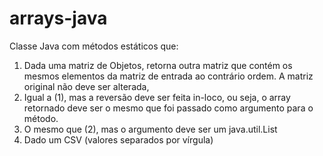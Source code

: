 # arrays-java

 Classe Java com métodos estáticos que:
1. Dada uma matriz de Objetos, retorna outra matriz que contém os mesmos elementos da matriz de entrada ao contrário
ordem. A matriz original não deve ser alterada,
2. Igual a (1), mas a reversão deve ser feita in-loco, ou seja, o array retornado deve ser o mesmo que foi passado
como argumento para o método.
3. O mesmo que (2), mas o argumento deve ser um java.util.List
4. Dado um CSV (valores separados por vírgula)
